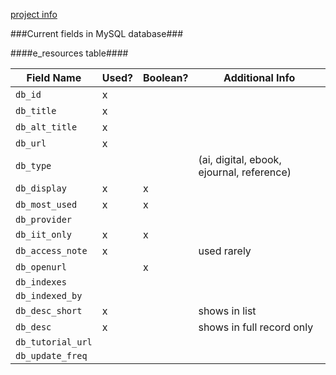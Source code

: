 [project info](README.md)

###Current fields in MySQL database###

####e_resources table####

Field Name | Used? | Boolean? | Additional Info
--- | --- | --- | ---
`db_id` | x | |
`db_title` | x | |
`db_alt_title` | x | |
`db_url` | x | |
`db_type` | | | (ai, digital, ebook, ejournal, reference)
`db_display` | x | x |
`db_most_used` | x | x | 
`db_provider` | | |
`db_iit_only` | x | x |
`db_access_note` | x | | used rarely
`db_openurl` | | x |
`db_indexes` | | |
`db_indexed_by` | | |
`db_desc_short` | x | | shows in list
`db_desc` | x | | shows in full record only
`db_tutorial_url` | | |
`db_update_freq` | | |




